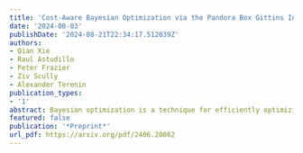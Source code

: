 ```yaml
---
title: 'Cost-Aware Bayesian Optimization via the Pandora Box Gittins Index'
date: '2024-08-03'
publishDate: '2024-08-21T22:34:17.512039Z'
authors:
- Qian Xie
- Raul Astudillo
- Peter Frazier
- Ziv Scully
- Alexander Terenin
publication_types:
- '1'
abstract: Bayesian optimization is a technique for efficiently optimizing unknown functions in a black-box manner. To handle practical settings where gathering data requires use of finite resources, it is desirable to explicitly incorporate function evaluation costs into Bayesian optimization policies. To understand how to do so, we develop a previously-unexplored connection between cost-aware Bayesian optimization and the Pandora's Box problem, a decision problem from economics. The Pandora's Box problem admits a Bayesian-optimal solution based on an expression called the Gittins index, which can be reinterpreted as an acquisition function. We study the use of this acquisition function for cost-aware Bayesian optimization, and demonstrate empirically that it performs well, particularly in medium-high dimensions. We further show that this performance carries over to classical Bayesian optimization without explicit evaluation costs. Our work constitutes a first step towards integrating techniques from Gittins index theory into Bayesian optimization.
featured: false
publication: '*Preprint*'
url_pdf: https://arxiv.org/pdf/2406.20062
---
```


